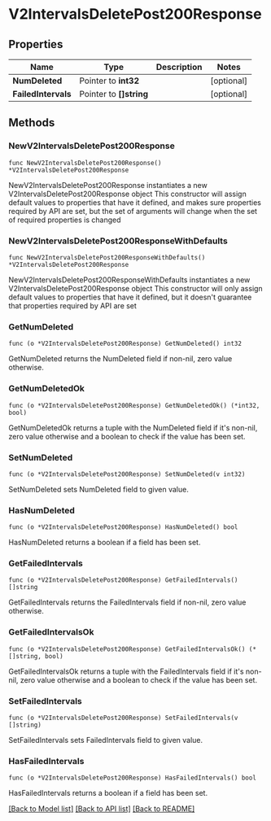 # V2IntervalsDeletePost200Response

## Properties

Name | Type | Description | Notes
------------ | ------------- | ------------- | -------------
**NumDeleted** | Pointer to **int32** |  | [optional] 
**FailedIntervals** | Pointer to **[]string** |  | [optional] 

## Methods

### NewV2IntervalsDeletePost200Response

`func NewV2IntervalsDeletePost200Response() *V2IntervalsDeletePost200Response`

NewV2IntervalsDeletePost200Response instantiates a new V2IntervalsDeletePost200Response object
This constructor will assign default values to properties that have it defined,
and makes sure properties required by API are set, but the set of arguments
will change when the set of required properties is changed

### NewV2IntervalsDeletePost200ResponseWithDefaults

`func NewV2IntervalsDeletePost200ResponseWithDefaults() *V2IntervalsDeletePost200Response`

NewV2IntervalsDeletePost200ResponseWithDefaults instantiates a new V2IntervalsDeletePost200Response object
This constructor will only assign default values to properties that have it defined,
but it doesn't guarantee that properties required by API are set

### GetNumDeleted

`func (o *V2IntervalsDeletePost200Response) GetNumDeleted() int32`

GetNumDeleted returns the NumDeleted field if non-nil, zero value otherwise.

### GetNumDeletedOk

`func (o *V2IntervalsDeletePost200Response) GetNumDeletedOk() (*int32, bool)`

GetNumDeletedOk returns a tuple with the NumDeleted field if it's non-nil, zero value otherwise
and a boolean to check if the value has been set.

### SetNumDeleted

`func (o *V2IntervalsDeletePost200Response) SetNumDeleted(v int32)`

SetNumDeleted sets NumDeleted field to given value.

### HasNumDeleted

`func (o *V2IntervalsDeletePost200Response) HasNumDeleted() bool`

HasNumDeleted returns a boolean if a field has been set.

### GetFailedIntervals

`func (o *V2IntervalsDeletePost200Response) GetFailedIntervals() []string`

GetFailedIntervals returns the FailedIntervals field if non-nil, zero value otherwise.

### GetFailedIntervalsOk

`func (o *V2IntervalsDeletePost200Response) GetFailedIntervalsOk() (*[]string, bool)`

GetFailedIntervalsOk returns a tuple with the FailedIntervals field if it's non-nil, zero value otherwise
and a boolean to check if the value has been set.

### SetFailedIntervals

`func (o *V2IntervalsDeletePost200Response) SetFailedIntervals(v []string)`

SetFailedIntervals sets FailedIntervals field to given value.

### HasFailedIntervals

`func (o *V2IntervalsDeletePost200Response) HasFailedIntervals() bool`

HasFailedIntervals returns a boolean if a field has been set.


[[Back to Model list]](../README.md#documentation-for-models) [[Back to API list]](../README.md#documentation-for-api-endpoints) [[Back to README]](../README.md)


